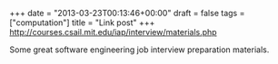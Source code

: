 +++
date = "2013-03-23T00:13:46+00:00"
draft = false
tags = ["computation"]
title = "Link post"
+++
http://courses.csail.mit.edu/iap/interview/materials.php

Some great software engineering job interview preparation materials.
